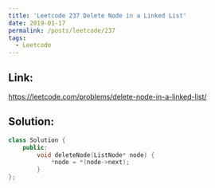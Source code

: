 ```yaml
---
title: 'Leetcode 237 Delete Node in a Linked List'
date: 2019-01-17
permalink: /posts/leetcode/237
tags:
  - Leetcode
---
```

## Link: ##
https://leetcode.com/problems/delete-node-in-a-linked-list/

## Solution: ##
```cpp
class Solution {
    public:
        void deleteNode(ListNode* node) {
            *node = *(node->next);
        }
};
```
